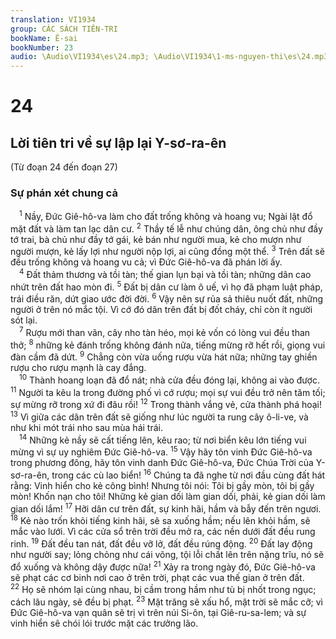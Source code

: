 ```yaml
---
translation: VI1934
group: CÁC SÁCH TIÊN-TRI
bookName: Ê-sai 
bookNumber: 23
audio: \Audio\VI1934\es\24.mp3; \Audio\VI1934\1-ms-nguyen-thi\es\24.mp3
---
```


<div class="title"><h1>24</h1><h2>Lời tiên tri về sự lập lại Y-sơ-ra-ên</h2><p>(Từ đoạn 24 đến đoạn 27)</p><h3>Sự phán xét chung cả</h3></div>
<span class="verse es_24_1"> <sup>1</sup> Nầy, Đức Giê-hô-va làm cho đất trống không và hoang vu; Ngài lật đổ mặt đất và làm tan lạc dân cư. </span>
<span class="verse es_24_2"><sup>2</sup> Thầy tế lễ như chúng dân, ông chủ như đầy tớ trai, bà chủ như đầy tớ gái, kẻ bán như người mua, kẻ cho mượn như người mượn, kẻ lấy lợi như người nộp lợi, ai cũng đồng một thể. </span>
<span class="verse es_24_3"><sup>3</sup> Trên đất sẽ đều trống không và hoang vu cả; vì Đức Giê-hô-va đã phán lời ấy. <br/></span>
<span class="verse es_24_4"> <sup>4</sup> Đất thảm thương và tồi tàn; thế gian lụn bại và tồi tàn; những dân cao nhứt trên đất hao mòn đi. </span>
<span class="verse es_24_5"><sup>5</sup> Đất bị dân cư làm ô uế, vì họ đã phạm luật pháp, trái điều răn, dứt giao ước đời đời. </span>
<span class="verse es_24_6"><sup>6</sup> Vậy nên sự rủa sả thiêu nuốt đất, những người ở trên nó mắc tội. Vì cớ đó dân trên đất bị đốt cháy, chỉ còn ít người sót lại. <br/></span>
<span class="verse es_24_7"> <sup>7</sup> Rượu mới than vãn, cây nho tàn héo, mọi kẻ vốn có lòng vui đều than thở; </span>
<span class="verse es_24_8"><sup>8</sup> những kẻ đánh trống không đánh nữa, tiếng mừng rỡ hết rồi, giọng vui đàn cầm đã dứt. </span>
<span class="verse es_24_9"><sup>9</sup> Chẳng còn vừa uống rượu vừa hát nữa; những tay ghiền rượu cho rượu mạnh là cay đắng. <br/></span>
<span class="verse es_24_10"> <sup>10</sup> Thành hoang loạn đã đổ nát; nhà cửa đều đóng lại, không ai vào được. </span>
<span class="verse es_24_11"><sup>11</sup> Người ta kêu la trong đường phố vì cớ rượu; mọi sự vui đều trở nên tăm tối; sự mừng rỡ trong xứ đi đâu rồi! </span>
<span class="verse es_24_12"><sup>12</sup> Trong thành vắng vẻ, cửa thành phá hoại! </span>
<span class="verse es_24_13"><sup>13</sup> Vì giữa các dân trên đất sẽ giống như lúc người ta rung cây ô-li-ve, và như khi mót trái nho sau mùa hái trái. <br/></span>
<span class="verse es_24_14"> <sup>14</sup> Những kẻ nầy sẽ cất tiếng lên, kêu rao; từ nơi biển kêu lớn tiếng vui mừng vì sự uy nghiêm Đức Giê-hô-va. </span>
<span class="verse es_24_15"><sup>15</sup> Vậy hãy tôn vinh Đức Giê-hô-va trong phương đông, hãy tôn vinh danh Đức Giê-hô-va, Đức Chúa Trời của Y-sơ-ra-ên, trong các cù lao biển! </span>
<span class="verse es_24_16"><sup>16</sup> Chúng ta đã nghe từ nơi đầu cùng đất hát rằng: Vinh hiển cho kẻ công bình! Nhưng tôi nói: Tôi bị gầy mòn, tôi bị gầy mòn! Khốn nạn cho tôi! Những kẻ gian dối làm gian dối, phải, kẻ gian dối làm gian dối lắm! </span>
<span class="verse es_24_17"><sup>17</sup> Hỡi dân cư trên đất, sự kinh hãi, hầm và bẫy đến trên ngươi. </span>
<span class="verse es_24_18"><sup>18</sup> Kẻ nào trốn khỏi tiếng kinh hãi, sẽ sa xuống hầm; nếu lên khỏi hầm, sẽ mắc vào lưới. Vì các cửa sổ trên trời đều mở ra, các nền dưới đất đều rung rinh. </span>
<span class="verse es_24_19"><sup>19</sup> Đất đều tan nát, đất đều vỡ lở, đất đều rúng động. </span>
<span class="verse es_24_20"><sup>20</sup> Đất lay động như người say; lỏng chỏng như cái võng, tội lỗi chất lên trên nặng trĩu, nó sẽ đổ xuống và không dậy được nữa! </span>
<span class="verse es_24_21"><sup>21</sup> Xảy ra trong ngày đó, Đức Giê-hô-va sẽ phạt các cơ binh nơi cao ở trên trời, phạt các vua thế gian ở trên đất. </span>
<span class="verse es_24_22"><sup>22</sup> Họ sẽ nhóm lại cùng nhau, bị cầm trong hầm như tù bị nhốt trong ngục; cách lâu ngày, sẽ đều bị phạt. </span>
<span class="verse es_24_23"><sup>23</sup> Mặt trăng sẽ xấu hổ, mặt trời sẽ mắc cỡ; vì Đức Giê-hô-va vạn quân sẽ trị vì trên núi Si-ôn, tại Giê-ru-sa-lem; và sự vinh hiển sẽ chói lói trước mặt các trưởng lão. <br/></span>
